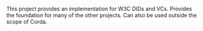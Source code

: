 This project provides an implementation for W3C DIDs and VCs. Provides the foundation
for many of the other projects. Can also be used outside the scope of Corda.